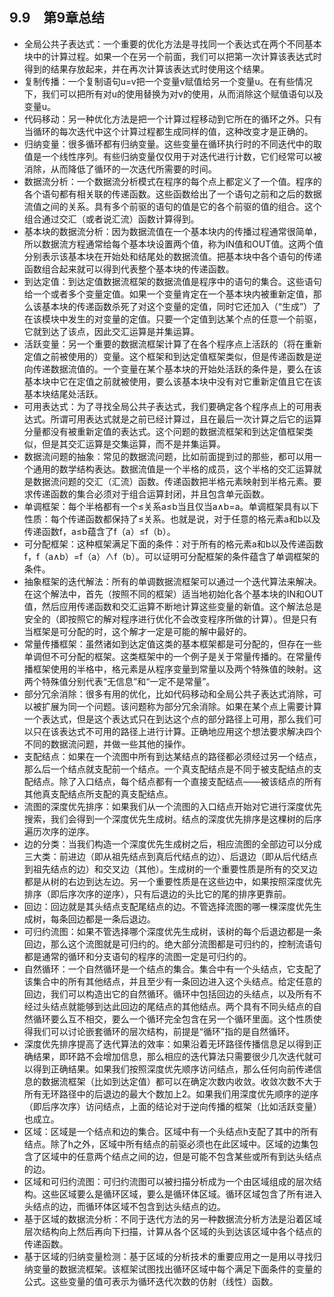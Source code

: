 ## 9.9　第9章总结

- 全局公共子表达式：一个重要的优化方法是寻找同一个表达式在两个不同基本块中的计算过程。如果一个在另一个前面，我们可以把第一次计算该表达式时得到的结果存放起来，并在再次计算该表达式时使用这个结果。
- 复制传播：一个复制语句u=v把一个变量v赋值给另一个变量u。在有些情况下，我们可以把所有对u的使用替换为对v的使用，从而消除这个赋值语句以及变量u。
- 代码移动：另一种优化方法是把一个计算过程移动到它所在的循环之外。只有当循环的每次迭代中这个计算过程都生成同样的值，这种改变才是正确的。
- 归纳变量：很多循环都有归纳变量。这些变量在循环执行时的不同迭代中的取值是一个线性序列。有些归纳变量仅仅用于对迭代进行计数，它们经常可以被消除，从而降低了循环的一次迭代所需要的时间。
- 数据流分析：一个数据流分析模式在程序的每个点上都定义了一个值。程序的各个语句都有相关联的传递函数。这些函数给出了一个语句之前和之后的数据流值之间的关系。具有多个前驱的语句的值是它的各个前驱的值的组合。这个组合通过交汇（或者说汇流）函数计算得到。
- 基本块的数据流分析：因为数据流值在一个基本块内的传播过程通常很简单，所以数据流方程通常给每个基本块设置两个值，称为IN值和OUT值。这两个值分别表示该基本块在开始处和结尾处的数据流值。把基本块中各个语句的传递函数组合起来就可以得到代表整个基本块的传递函数。
- 到达定值：到达定值数据流框架的数据流值是程序中的语句的集合。这些语句给一个或者多个变量定值。如果一个变量肯定在一个基本块内被重新定值，那么该基本块的传递函数杀死了对这个变量的定值，同时它还加入（“生成”）了在该模块中发生的对变量的定值。只要一个定值到达某个点的任意一个前驱，它就到达了该点，因此交汇运算是并集运算。
- 活跃变量：另一个重要的数据流框架计算了在各个程序点上活跃的（将在重新定值之前被使用的）变量。这个框架和到达定值框架类似，但是传递函数是逆向传递数据流值的。一个变量在某个基本块的开始处活跃的条件是，要么在该基本块中它在定值之前就被使用，要么该基本块中没有对它重新定值且它在该基本块结尾处活跃。
- 可用表达式：为了寻找全局公共子表达式，我们要确定各个程序点上的可用表达式。所谓可用表达式就是之前已经计算过，且在最后一次计算之后它的运算分量都没有被重新定值的表达式。这个问题的数据流框架和到达定值框架类似，但是其交汇运算是交集运算，而不是并集运算。
- 数据流问题的抽象：常见的数据流问题，比如前面提到过的那些，都可以用一个通用的数学结构表达。数据流值是一个半格的成员，这个半格的交汇运算就是数据流问题的交汇（汇流）函数。传递函数把半格元素映射到半格元素。要求传递函数的集合必须对于组合运算封闭，并且包含单元函数。
- 单调框架：每个半格都有一个≤关系a≤b当且仅当a∧b=a。单调框架具有以下性质：每个传递函数都保持了≤关系。也就是说，对于任意的格元素a和b以及传递函数f，a≤b蕴含了f（a）≤f（b）。
- 可分配框架：这种框架满足下面的条件：对于所有的格元素a和b以及传递函数f，f（a∧b）=f（a）∧f（b）。可以证明可分配框架的条件蕴含了单调框架的条件。
- 抽象框架的迭代解法：所有的单调数据流框架可以通过一个迭代算法来解决。在这个解法中，首先（按照不同的框架）适当地初始化各个基本块的IN和OUT值，然后应用传递函数和交汇运算不断地计算这些变量的新值。这个解法总是安全的（即按照它的解对程序进行优化不会改变程序所做的计算）。但是只有当框架是可分配的时，这个解才一定是可能的解中最好的。
- 常量传播框架：虽然诸如到达定值这类的基本框架都是可分配的，但存在一些单调但不可分配的框架。这类框架中的一个例子是关于常量传播的。在常量传播框架使用的半格中，格元素是从程序变量到常量以及两个特殊值的映射。这两个特殊值分别代表“无信息”和“一定不是常量”。
- 部分冗余消除：很多有用的优化，比如代码移动和全局公共子表达式消除，可以被扩展为同一个问题。该问题称为部分冗余消除。如果在某个点上需要计算一个表达式，但是这个表达式只在到达这个点的部分路径上可用，那么我们可以只在该表达式不可用的路径上进行计算。正确地应用这个想法要求解决四个不同的数据流问题，并做一些其他的操作。
- 支配结点：如果在一个流图中所有到达某结点的路径都必须经过另一个结点，那么后一个结点就支配前一个结点。一个真支配结点是不同于被支配结点的支配结点。除了入口结点，每个结点都有一个直接支配结点——被该结点的所有其他真支配结点所支配的真支配结点。
- 流图的深度优先排序：如果我们从一个流图的入口结点开始对它进行深度优先搜索，我们会得到一个深度优先生成树。结点的深度优先排序是这棵树的后序遍历次序的逆序。
- 边的分类：当我们构造一个深度优先生成树之后，相应流图的全部边可以分成三大类：前进边（即从祖先结点到真后代结点的边）、后退边（即从后代结点到祖先结点的边）和交叉边（其他）。生成树的一个重要性质是所有的交叉边都是从树的右边到达左边。另一个重要性质是在这些边中，如果按照深度优先排序（即后序次序的逆序），只有后退边的头比它的尾的排序更靠前。
- 回边：回边就是其头结点支配尾结点的边。不管选择流图的哪一棵深度优先生成树，每条回边都是一条后退边。
- 可归约流图：如果不管选择哪个深度优先生成树，该树的每个后退边都是一条回边，那么这个流图就是可归约的。绝大部分流图都是可归约的，控制流语句都是通常的循环和分支语句的程序的流图一定是可归约的。
- 自然循环：一个自然循环是一个结点的集合。集合中有一个头结点，它支配了该集合中的所有其他结点，并且至少有一条回边进入这个头结点。给定任意的回边，我们可以构造出它的自然循环。循环中包括回边的头结点，以及所有不经过头结点就能够到达此回边的尾结点的其他结点。两个具有不同头结点的自然循环要么互不相交，要么一个循环完全包含在另一个循环里面。这个性质使得我们可以讨论嵌套循环的层次结构，前提是“循环”指的是自然循环。
- 深度优先排序提高了迭代算法的效率：如果沿着无环路径传播信息足以得到正确结果，即环路不会增加信息，那么相应的迭代算法只需要很少几次迭代就可以得到正确结果。如果我们按照深度优先顺序访问结点，那么任何向前传递信息的数据流框架（比如到达定值）都可以在确定次数内收敛。收敛次数不大于所有无环路径中的后退边的最大个数加上2。如果我们用深度优先顺序的逆序（即后序次序）访问结点，上面的结论对于逆向传播的框架（比如活跃变量）也成立。
- 区域：区域是一个结点和边的集合。区域中有一个头结点h支配了其中的所有结点。除了h之外，区域中所有结点的前驱必须也在此区域中。区域的边集包含了区域中的任意两个结点之间的边，但是可能不包含某些或所有到达头结点的边。
- 区域和可归约流图：可归约流图可以被扫描分析成为一个由区域组成的层次结构。这些区域要么是循环区域，要么是循环体区域。循环区域包含了所有进入头结点的边，而循环体区域不包含到达头结点的边。
- 基于区域的数据流分析：不同于迭代方法的另一种数据流分析方法是沿着区域层次结构向上然后再向下扫描，计算从各个区域的头到达该区域中各个结点的传递函数。
- 基于区域的归纳变量检测：基于区域的分析技术的重要应用之一是用以寻找归纳变量的数据流框架。该框架试图找出循环区域中每个满足下面条件的变量的公式。这些变量的值可表示为循环迭代次数的仿射（线性）函数。